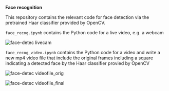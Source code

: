 **Face recognition**

This repository contains the relevant code for face detection via the pretrained Haar classifier provided by OpenCV.

`face_recog.ipynb` contains the Python code for a live video, e.g. a webcam

![face-detec livecam](https://github.com/d-kleine/face_recognition_webcam/blob/main/face_recog_webcam.gif)


`face_recog_video.ipynb` contains the Python code for a video and write a new mp4 video file that include the original frames including a square indicating a detected face by the Haar classifier provied by OpenCV

![face-detec videofile_orig](https://github.com/d-kleine/face_recognition_webcam/blob/main/face_recog_video1.gif)

![face-detec videofile_final](https://github.com/d-kleine/face_recognition_webcam/blob/main/face_recog_video2.gif) 
